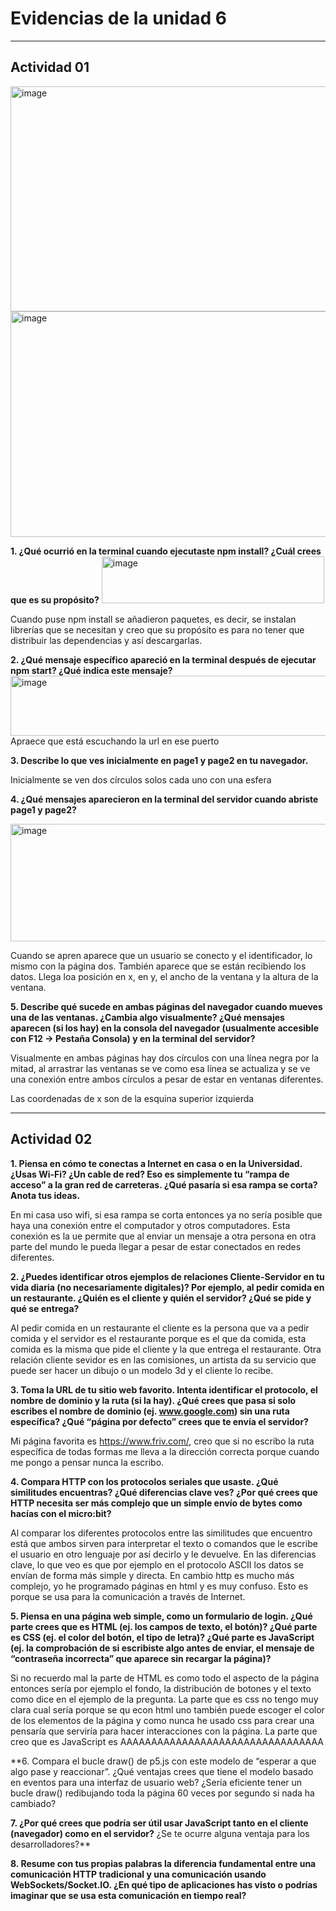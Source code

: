 
# Evidencias de la unidad 6

---
## Actividad 01
<img width="573" height="360" alt="image" src="https://github.com/user-attachments/assets/a6de843e-8f86-42d1-8674-e68ad4647e5c" />

<img width="711" height="361" alt="image" src="https://github.com/user-attachments/assets/e3f72c30-dd5b-440b-aa9a-cf54d97094c1" />

**1. ¿Qué ocurrió en la terminal cuando ejecutaste npm install? ¿Cuál crees que es su propósito?**
<img width="356" height="75" alt="image" src="https://github.com/user-attachments/assets/01c2d85b-f814-4f35-b173-0092e7a8e953" />


Cuando puse npm install se añadieron paquetes, es decir, se instalan librerías que se necesitan y creo que su propósito es para no tener que distribuir las dependencias y así descargarlas.

**2. ¿Qué mensaje específico apareció en la terminal después de ejecutar npm start? ¿Qué indica este mensaje?**
<img width="545" height="96" alt="image" src="https://github.com/user-attachments/assets/5e0cd717-794b-4a3a-892e-3e005a012cfe" />
Apraece que está escuchando la url en ese puerto 



**3. Describe lo que ves inicialmente en page1 y page2 en tu navegador.**

Inicialmente se ven dos círculos solos cada uno con una esfera 

**4. ¿Qué mensajes aparecieron en la terminal del servidor cuando abriste page1 y page2?**

<img width="681" height="188" alt="image" src="https://github.com/user-attachments/assets/3adfa141-8595-4bd0-936c-a158369c7955" />

Cuando se apren aparece que un usuario se conecto y el identificador, lo mismo con la página dos. También aparece que se están recibiendo los datos. Llega loa posición en x, en y, el ancho de la ventana y la altura de la ventana.

**5. Describe qué sucede en ambas páginas del navegador cuando mueves una de las ventanas. ¿Cambia algo visualmente? ¿Qué mensajes aparecen (si los hay) en la consola del navegador (usualmente accesible con F12 -> Pestaña Consola) y en la terminal del servidor?**

Visualmente en ambas páginas hay dos círculos con una línea negra por la mitad, al arrastrar las ventanas se ve como esa línea se actualiza y se ve una conexión entre ambos círculos a pesar de estar en ventanas diferentes.

Las coordenadas de x son de la esquina superior izquierda

---
## Actividad 02

**1. Piensa en cómo te conectas a Internet en casa o en la Universidad. ¿Usas Wi-Fi? ¿Un cable de red? Eso es simplemente tu “rampa de acceso” a la gran red de carreteras. ¿Qué pasaría si esa rampa se corta? Anota tus ideas.**

En mi casa uso wifi, si esa rampa se corta entonces ya no sería posible que haya una conexión entre el computador y otros computadores. Esta conexión es la ue permite que al enviar un mensaje a otra persona en otra parte del mundo le pueda llegar a pesar de estar conectados en redes diferentes.

**2. ¿Puedes identificar otros ejemplos de relaciones Cliente-Servidor en tu vida diaria (no necesariamente digitales)? Por ejemplo, al pedir comida en un restaurante. ¿Quién es el cliente y quién el servidor? ¿Qué se pide y qué se entrega?**

Al pedir comida en un restaurante el cliente es la persona que va a pedir comida y el servidor es el restaurante porque es el que da comida, esta comida es la misma que pide el cliente y la que entrega el restaurante. Otra relación cliente sevidor es en las comisiones, un artista da su servicio que puede ser hacer un dibujo o un modelo 3d y el cliente lo recibe.


**3. Toma la URL de tu sitio web favorito. Intenta identificar el protocolo, el nombre de dominio y la ruta (si la hay). ¿Qué crees que pasa si solo escribes el nombre de dominio (ej. www.google.com) sin una ruta específica? ¿Qué “página por defecto” crees que te envía el servidor?**

Mi página favorita es https://www.friv.com/, creo que si no escribo la ruta específica de todas formas me lleva a la dirección correcta porque cuando me pongo a pensar nunca la escribo.

**4. Compara HTTP con los protocolos seriales que usaste. ¿Qué similitudes encuentras? ¿Qué diferencias clave ves? ¿Por qué crees que HTTP necesita ser más complejo que un simple envío de bytes como hacías con el micro:bit?**

Al comparar los diferentes protocolos entre las similitudes que encuentro está que ambos sirven para interpretar el texto o comandos que le escribe el usuario en otro lenguaje por así decirlo y le devuelve. En las diferencias clave, lo que veo es que por ejemplo en el protocolo ASCII los datos se envían de forma más simple y directa. En cambio http es mucho más complejo, yo he programado páginas en html y es muy confuso. Esto es porque se usa para la comunicación a través de Internet. 

**5. Piensa en una página web simple, como un formulario de login. ¿Qué parte crees que es HTML (ej. los campos de texto, el botón)? ¿Qué parte es CSS (ej. el color del botón, el tipo de letra)? ¿Qué parte es JavaScript (ej. la comprobación de si escribiste algo antes de enviar, el mensaje de “contraseña incorrecta” que aparece sin recargar la página)?**

Si no recuerdo mal la parte de HTML es como todo el aspecto de la página entonces sería por ejemplo el fondo, la distribución de botones y el texto como dice en el ejemplo de la pregunta. La parte que es css no tengo muy clara cual sería porque se qu econ html uno también puede escoger el color de los elementos de la página y como nunca he usado css para crear una pensaría que serviría para hacer interacciones con la página. La parte que creo que es JavaScript es AAAAAAAAAAAAAAAAAAAAAAAAAAAAAAAAA



**6. Compara el bucle draw() de p5.js con este modelo de “esperar a que algo pase y reaccionar”. ¿Qué ventajas crees que tiene el modelo basado en eventos para una interfaz de usuario web? ¿Sería eficiente tener un bucle draw() redibujando toda la página 60 veces por segundo si nada ha cambiado?

   
**7. ¿Por qué crees que podría ser útil usar JavaScript tanto en el cliente (navegador) como en el servidor?** ¿Se te ocurre alguna ventaja para los desarrolladores?**

**8. Resume con tus propias palabras la diferencia fundamental entre una comunicación HTTP tradicional y una comunicación usando WebSockets/Socket.IO. ¿En qué tipo de aplicaciones has visto o podrías imaginar que se usa esta comunicación en tiempo real?**


